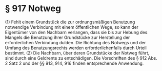 # § 917 Notweg
(1) Fehlt einem Grundstück die zur ordnungsmäßigen Benutzung notwendige Verbindung mit einem öffentlichen Wege, so kann der Eigentümer von den Nachbarn verlangen, dass sie bis zur Hebung des Mangels die Benutzung ihrer Grundstücke zur Herstellung der erforderlichen Verbindung dulden. Die Richtung des Notwegs und der Umfang des Benutzungsrechts werden erforderlichenfalls durch Urteil bestimmt.
(2) Die Nachbarn, über deren Grundstücke der Notweg führt, sind durch eine Geldrente zu entschädigen. Die Vorschriften des § 912 Abs. 2 Satz 2 und der §§ 913, 914, 916 finden entsprechende Anwendung.